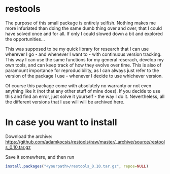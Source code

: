 # restools

The purpose of this small package is entirely selfish. Nothing makes me more infuriated than doing the same dumb thing over and over, that I could have solved once and for all. If only I could slowed down a bit and explored the opportunities...

This was supposed to be my quick library for research that I can use wherever I go - and whenever I want to - with continuous version tracking. This way I can use the same functions for my general reserach, develop my own tools, and can keep track of how they evolve over time. This is also of paramount importance for reproducibility, as I can always just refer to the version of the package I use - whenever I decide to use whichever version.

Of course this package come with absolutely no warranty or not even anything like it (not that any other stuff of mine does). If you decide to use this and find an error, just solve it yourself - the way I do it. Nevertheless, all the different versions that I use will will be archived here.


# In case you want to install

Download the archive: https://github.com/adamkocsis/restools/raw/master/_archive/source/restools_0.10.tar.gz

Save it somewhere, and then run 
```r
install.packages("<yourpath>/restools_0.10.tar.gz", repos=NULL)
```

